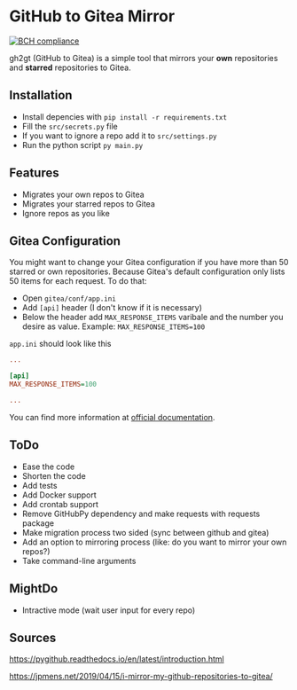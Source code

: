 # GitHub to Gitea Mirror

[![BCH compliance](https://bettercodehub.com/edge/badge/jaw3l/gh2gt?branch=master)](https://bettercodehub.com/)

gh2gt (GitHub to Gitea) is a simple tool that mirrors your **own** repositories and **starred** repositories to Gitea.

## Installation

- Install depencies with `pip install -r requirements.txt`
- Fill the `src/secrets.py` file
- If you want to ignore a repo add it to `src/settings.py`
- Run the python script `py main.py`

## Features

- Migrates your own repos to Gitea
- Migrates your starred repos to Gitea
- Ignore repos as you like

## Gitea Configuration

You might want to change your Gitea configuration if you have more than 50 starred or own repositories. Because Gitea's default configuration only lists 50 items for each request. To do that:

- Open `gitea/conf/app.ini`
- Add `[api]` header (I don't know if it is necessary)
- Below the header add `MAX_RESPONSE_ITEMS` varibale and the number you desire as value. Example: `MAX_RESPONSE_ITEMS=100`

`app.ini` should look like this

```ini
...

[api]
MAX_RESPONSE_ITEMS=100

...
```

You can find more information at [official documentation](https://docs.gitea.io/en-us/config-cheat-sheet/#api-api).

## ToDo

- Ease the code
- Shorten the code
- Add tests
- Add Docker support
- Add crontab support
- Remove GitHubPy dependency and make requests with requests package
- Make migration process two sided (sync between github and gitea)
- Add an option to mirroring process (like: do you want to mirror your own repos?)
- Take command-line arguments

## MightDo

- Intractive mode (wait user input for every repo)

## Sources

<https://pygithub.readthedocs.io/en/latest/introduction.html>

<https://jpmens.net/2019/04/15/i-mirror-my-github-repositories-to-gitea/>

